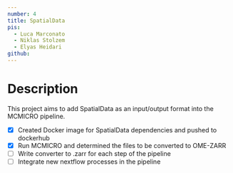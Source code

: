```yaml
---
number: 4
title: SpatialData
pis:
  - Luca Marconato
  - Niklas Stolzem
  - Elyas Heidari
github: 
---
```

# Description

This project aims to add SpatialData as an input/output format into the MCMICRO pipeline.

- [x] Created Docker image for SpatialData dependencies and pushed to dockerhub
- [x] Run MCMICRO and determined the files to be converted to OME-ZARR
- [ ] Write converter to .zarr for each step of the pipeline
- [ ] Integrate new nextflow processes in the pipeline

